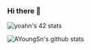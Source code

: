 ### Hi there 👋

<!--
**AYoungSn/AYoungSn** is a ✨ _special_ ✨ repository because its `README.md` (this file) appears on your GitHub profile.
-->

<!--
Here are some ideas to get you started:

- 🔭 I’m currently working on ...
- 🌱 I’m currently learning ...
- 👯 I’m looking to collaborate on ...
- 🤔 I’m looking for help with ...
- 💬 Ask me about ...
- 📫 How to reach me: ...
- 😄 Pronouns: ...
- ⚡ Fun fact: ...
-->


![yoahn's 42 stats](https://badge42.herokuapp.com/api/stats/yoahn?privacyEmail=true)

![AYoungSn's github stats](https://github-readme-stats.vercel.app/api?username=AYoungSn)
